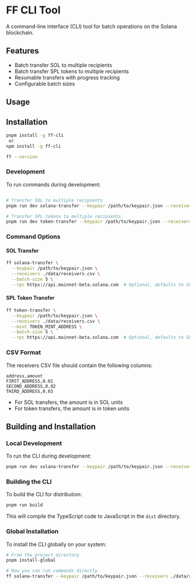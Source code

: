 # FF CLI Tool

A command-line interface (CLI) tool for batch operations on the Solana blockchain.

## Features

- Batch transfer SOL to multiple recipients
- Batch transfer SPL tokens to multiple recipients
- Resumable transfers with progress tracking
- Configurable batch sizes

## Usage

## Installation

```bash
pnpm install -g ff-cli
 or 
npm install -g ff-cli

```

```bash
ff --version
```


### Development

To run commands during development:

```bash

# Transfer SOL to multiple recipients
pnpm run dev solana-transfer --keypair /path/to/keypair.json --receivers ./data/receivers.csv --batch-size 1

# Transfer SPL tokens to multiple recipients
pnpm run dev token-transfer --keypair /path/to/keypair.json --receivers ./data/receivers.csv --mint TOKEN_MINT_ADDRESS --batch-size 1
```

### Command Options

#### SOL Transfer

```bash
ff solana-transfer \
  --keypair /path/to/keypair.json \
  --receivers ./data/receivers.csv \
  --batch-size 5 \
  --rpc https://api.mainnet-beta.solana.com  # Optional, defaults to SOLANA_RPC_URL env variable
```

#### SPL Token Transfer

```bash
ff token-transfer \
  --keypair /path/to/keypair.json \
  --receivers ./data/receivers.csv \
  --mint TOKEN_MINT_ADDRESS \
  --batch-size 5 \
  --rpc https://api.mainnet-beta.solana.com  # Optional, defaults to SOLANA_RPC_URL env variable
```

### CSV Format

The receivers CSV file should contain the following columns:

```
address,amount
FIRST_ADDRESS,0.01
SECOND_ADDRESS,0.02
THIRD_ADDRESS,0.03
```

- For SOL transfers, the amount is in SOL units
- For token transfers, the amount is in token units

## Building and Installation

### Local Development

To run the CLI during development:

```bash
pnpm run dev solana-transfer --keypair /path/to/keypair.json --receivers ./data/receivers.csv --batch-size 1
```

### Building the CLI

To build the CLI for distribution:

```bash
pnpm run build
```

This will compile the TypeScript code to JavaScript in the `dist` directory.

### Global Installation

To install the CLI globally on your system:

```bash
# From the project directory
pnpm install-global

# Now you can run commands directly
ff solana-transfer --keypair /path/to/keypair.json --receivers ./data/receivers.csv --batch-size 1
```

